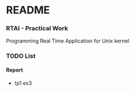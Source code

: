 # README #

### RTAI - Practical Work ###

Programming Real Time Application for Unix kernel

### TODO List ###

#### Report ####

* tp1 ex3